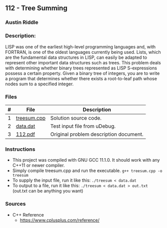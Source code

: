 ## 112 - Tree Summing
### Austin Riddle
### Description:

LISP was one of the earliest high-level programming languages
and, with FORTRAN, is one of the oldest languages currently
being used. Lists, which are the fundamental data structures in
LISP, can easily be adapted to represent other important data
structures such as trees.
This problem deals with determining whether binary trees
represented as LISP S-expressions possess a certain property.
Given a binary tree of integers, you are to write a program
that determines whether there exists a root-to-leaf path whose
nodes sum to a specified integer.

### Files


|   #   | File                                | Description                              |
| :---: | ----------------------------------- | ---------------------------------------- |
|   1   |[treesum.cpp](./treesum.cpp) | Solution source code.                    |
|   2   |[data.dat](./data.dat)               | Test input file from uDebug.             |
|   3   |[112.pdf](./112.pdf)       | Original problem description document.   |

### Instructions

- This project was compiled with GNU GCC 11.1.0.  It should work with any C++11 or newer compiler.
- Simply compile treesum.cpp and run the executable. ```g++ treesum.cpp -o treesum```
- To supply the input file, run it like this: ```./treesum < data.dat```
- To output to a file, run it like this: ```./treesum < data.dat > out.txt``` (out.txt can be anything you want)

### Sources
- C++ Reference
    - https://www.cplusplus.com/reference/


